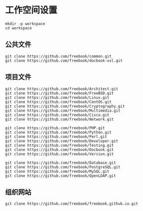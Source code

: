 # 工作空间设置

    mkdir -p workspace
    cd workspace
    
公共文件
--------

    git clone https://github.com/freebook/common.git
    git clone https://github.com/freebook/docbook-xsl.git

项目文件
--------

    git clone https://github.com/freebook/Architect.git
    git clone https://github.com/freebook/FreeBSD.git
    git clone https://github.com/freebook/Linux.git
    git clone https://github.com/freebook/CentOS.git 
    git clone https://github.com/freebook/Cryptography.git
    git clone https://github.com/freebook/Multimedia.git
    git clone https://github.com/freebook/Cisco.git
    git clone https://github.com/freebook/Network.git
    
    git clone https://github.com/freebook/PHP.git
    git clone https://github.com/freebook/Python.git
    git clone https://github.com/freebook/Perl.git
    git clone https://github.com/freebook/Developer.git
    git clone https://github.com/freebook/Testing.git
    git clone https://github.com/freebook/Docbook.git
    git clone https://github.com/freebook/Version.git
    
    git clone https://github.com/freebook/Database.git    
    git clone https://github.com/freebook/PostgreSQL.git
    git clone https://github.com/freebook/MySQL.git 
    git clone https://github.com/freebook/OpenLDAP.git 
    
组织网站    
--------
    git clone https://github.com/freebook/freebook.github.io.git    

